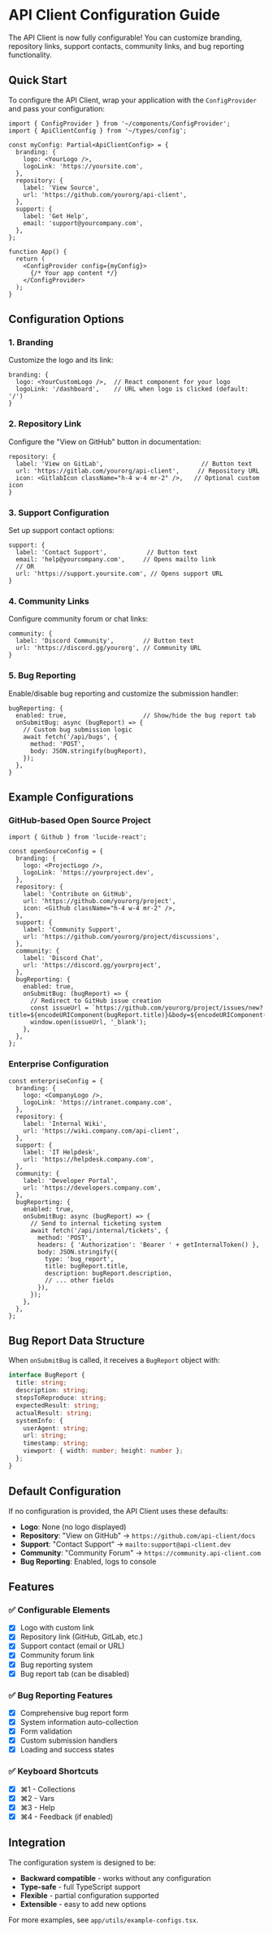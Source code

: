 # API Client Configuration Guide

The API Client is now fully configurable! You can customize branding, repository links, support contacts, community links, and bug reporting functionality.

## Quick Start

To configure the API Client, wrap your application with the `ConfigProvider` and pass your configuration:

```tsx
import { ConfigProvider } from '~/components/ConfigProvider';
import { ApiClientConfig } from '~/types/config';

const myConfig: Partial<ApiClientConfig> = {
  branding: {
    logo: <YourLogo />,
    logoLink: 'https://yoursite.com',
  },
  repository: {
    label: 'View Source',
    url: 'https://github.com/yourorg/api-client',
  },
  support: {
    label: 'Get Help',
    email: 'support@yourcompany.com',
  },
};

function App() {
  return (
    <ConfigProvider config={myConfig}>
      {/* Your app content */}
    </ConfigProvider>
  );
}
```

## Configuration Options

### 1. Branding
Customize the logo and its link:

```tsx
branding: {
  logo: <YourCustomLogo />,  // React component for your logo
  logoLink: '/dashboard',    // URL when logo is clicked (default: '/')
}
```

### 2. Repository Link
Configure the "View on GitHub" button in documentation:

```tsx
repository: {
  label: 'View on GitLab',                           // Button text
  url: 'https://gitlab.com/yourorg/api-client',     // Repository URL
  icon: <GitlabIcon className="h-4 w-4 mr-2" />,   // Optional custom icon
}
```

### 3. Support Configuration
Set up support contact options:

```tsx
support: {
  label: 'Contact Support',           // Button text
  email: 'help@yourcompany.com',     // Opens mailto link
  // OR
  url: 'https://support.yoursite.com', // Opens support URL
}
```

### 4. Community Links
Configure community forum or chat links:

```tsx
community: {
  label: 'Discord Community',        // Button text
  url: 'https://discord.gg/yourorg', // Community URL
}
```

### 5. Bug Reporting
Enable/disable bug reporting and customize the submission handler:

```tsx
bugReporting: {
  enabled: true,                     // Show/hide the bug report tab
  onSubmitBug: async (bugReport) => {
    // Custom bug submission logic
    await fetch('/api/bugs', {
      method: 'POST',
      body: JSON.stringify(bugReport),
    });
  },
}
```

## Example Configurations

### GitHub-based Open Source Project
```tsx
import { Github } from 'lucide-react';

const openSourceConfig = {
  branding: {
    logo: <ProjectLogo />,
    logoLink: 'https://yourproject.dev',
  },
  repository: {
    label: 'Contribute on GitHub',
    url: 'https://github.com/yourorg/project',
    icon: <Github className="h-4 w-4 mr-2" />,
  },
  support: {
    label: 'Community Support',
    url: 'https://github.com/yourorg/project/discussions',
  },
  community: {
    label: 'Discord Chat',
    url: 'https://discord.gg/yourproject',
  },
  bugReporting: {
    enabled: true,
    onSubmitBug: (bugReport) => {
      // Redirect to GitHub issue creation
      const issueUrl = `https://github.com/yourorg/project/issues/new?title=${encodeURIComponent(bugReport.title)}&body=${encodeURIComponent(bugReport.description)}`;
      window.open(issueUrl, '_blank');
    },
  },
};
```

### Enterprise Configuration
```tsx
const enterpriseConfig = {
  branding: {
    logo: <CompanyLogo />,
    logoLink: 'https://intranet.company.com',
  },
  repository: {
    label: 'Internal Wiki',
    url: 'https://wiki.company.com/api-client',
  },
  support: {
    label: 'IT Helpdesk',
    url: 'https://helpdesk.company.com',
  },
  community: {
    label: 'Developer Portal',
    url: 'https://developers.company.com',
  },
  bugReporting: {
    enabled: true,
    onSubmitBug: async (bugReport) => {
      // Send to internal ticketing system
      await fetch('/api/internal/tickets', {
        method: 'POST',
        headers: { 'Authorization': 'Bearer ' + getInternalToken() },
        body: JSON.stringify({
          type: 'bug_report',
          title: bugReport.title,
          description: bugReport.description,
          // ... other fields
        }),
      });
    },
  },
};
```

## Bug Report Data Structure

When `onSubmitBug` is called, it receives a `BugReport` object with:

```typescript
interface BugReport {
  title: string;
  description: string;
  stepsToReproduce: string;
  expectedResult: string;
  actualResult: string;
  systemInfo: {
    userAgent: string;
    url: string;
    timestamp: string;
    viewport: { width: number; height: number };
  };
}
```

## Default Configuration

If no configuration is provided, the API Client uses these defaults:

- **Logo**: None (no logo displayed)
- **Repository**: "View on GitHub" → `https://github.com/api-client/docs`
- **Support**: "Contact Support" → `mailto:support@api-client.dev`
- **Community**: "Community Forum" → `https://community.api-client.com`
- **Bug Reporting**: Enabled, logs to console

## Features

### ✅ Configurable Elements
- [x] Logo with custom link
- [x] Repository link (GitHub, GitLab, etc.)
- [x] Support contact (email or URL)
- [x] Community forum link
- [x] Bug reporting system
- [x] Bug report tab (can be disabled)

### ✅ Bug Reporting Features
- [x] Comprehensive bug report form
- [x] System information auto-collection
- [x] Form validation
- [x] Custom submission handlers
- [x] Loading and success states

### ✅ Keyboard Shortcuts
- [x] ⌘1 - Collections
- [x] ⌘2 - Vars  
- [x] ⌘3 - Help
- [x] ⌘4 - Feedback (if enabled)

## Integration

The configuration system is designed to be:
- **Backward compatible** - works without any configuration
- **Type-safe** - full TypeScript support
- **Flexible** - partial configuration supported
- **Extensible** - easy to add new options

For more examples, see `app/utils/example-configs.tsx`.